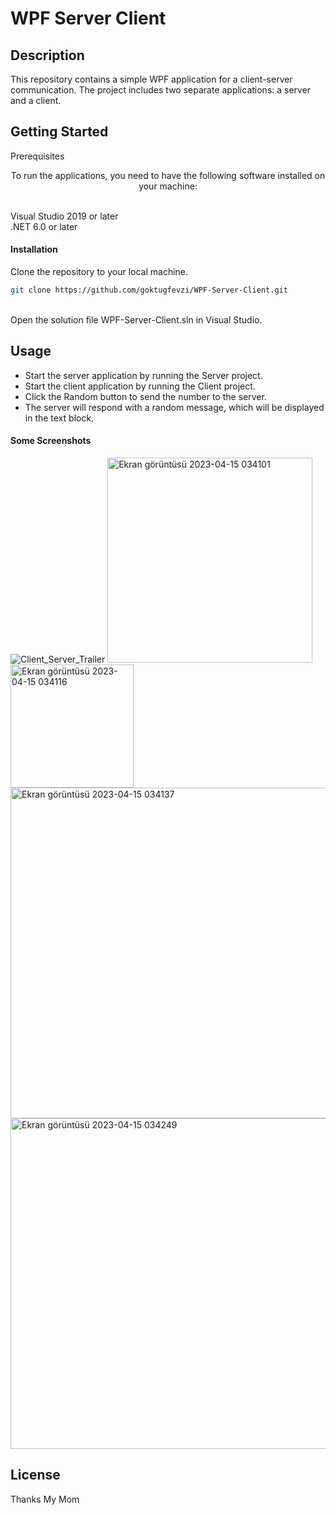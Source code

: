 # WPF Server Client



<p align="center">

</p>

## Description

This repository contains a simple WPF application for a client-server communication. The project includes two separate applications: a server and a client.


## Getting Started
Prerequisites

<p align="center">
To run the applications, you need to have the following software installed on your machine:</br></br>

Visual Studio 2019 or later</br>
.NET 6.0 or later</br>
</p>


#### Installation
Clone the repository to your local machine.</br>
```sh
git clone https://github.com/goktugfevzi/WPF-Server-Client.git
```
</br>
Open the solution file WPF-Server-Client.sln in Visual Studio.
</br>


## Usage
- Start the server application by running the Server project.
- Start the client application by running the Client project.
- Click the Random button to send the number to the server.
- The server will respond with a random message, which will be displayed in the text block.


#### Some Screenshots

![Client_Server_Trailer](https://user-images.githubusercontent.com/64567701/232174808-c70f971d-0638-416f-8f72-929fc72e1753.gif)
<img width="328" alt="Ekran görüntüsü 2023-04-15 034101" src="https://user-images.githubusercontent.com/64567701/232174653-630130db-f50a-4548-9d3b-5ba06d99f7ab.png">
<img width="197" alt="Ekran görüntüsü 2023-04-15 034116" src="https://user-images.githubusercontent.com/64567701/232174655-6945cb1f-87f4-4a9e-b317-1388cf523030.png">
<img width="529" alt="Ekran görüntüsü 2023-04-15 034137" src="https://user-images.githubusercontent.com/64567701/232174657-bd168ad4-a278-4b0b-a1f1-183ee567a420.png">
<img width="529" alt="Ekran görüntüsü 2023-04-15 034249" src="https://user-images.githubusercontent.com/64567701/232174660-db0f37f2-b794-4750-b139-bbf021f46aa7.png">


## License
Thanks My Mom
